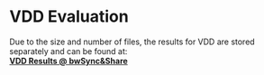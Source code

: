 # VDD Evaluation 

Due to the size and number of files, the results for VDD are stored separately and can be found at: <br>
[**VDD Results @ bwSync&Share**](https://bwsyncandshare.kit.edu/s/QKsELjQcrFewwd5)
